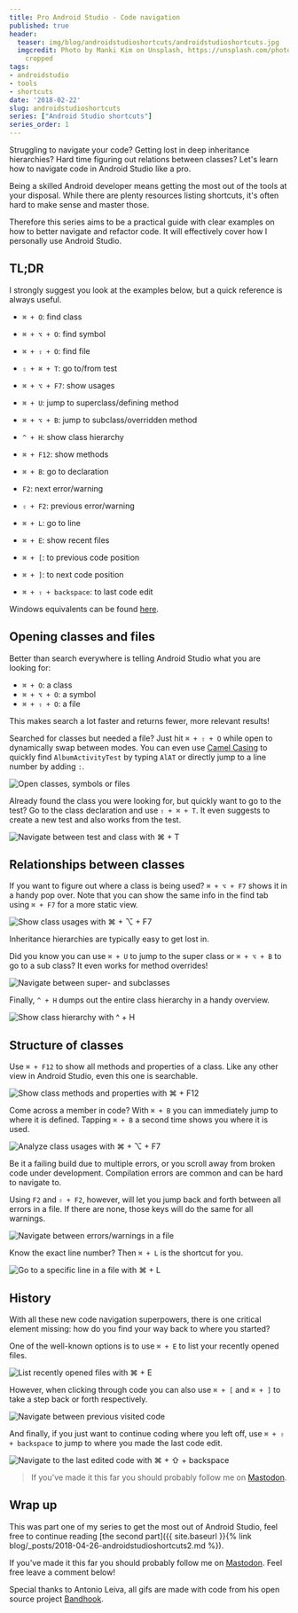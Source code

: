 ```yaml
---
title: Pro Android Studio - Code navigation
published: true
header:
  teaser: img/blog/androidstudioshortcuts/androidstudioshortcuts.jpg
  imgcredit: Photo by Manki Kim on Unsplash, https://unsplash.com/photos/BtHjHxh-D7I,
    cropped
tags:
- androidstudio
- tools
- shortcuts
date: '2018-02-22'
slug: androidstudioshortcuts
series: ["Android Studio shortcuts"]
series_order: 1
---
```


Struggling to navigate your code? Getting lost in deep inheritance hierarchies? Hard time figuring out relations between classes? Let's learn how to navigate code in Android Studio like a pro.

Being a skilled Android developer means getting the most out of the tools at your disposal. While there are plenty resources listing shortcuts, it's often hard to make sense and master those.

Therefore this series aims to be a practical guide with clear examples on how to better navigate and refactor code. It will effectively cover how I personally use Android Studio.


## TL;DR
I strongly suggest you look at the examples below, but a quick reference is always useful.

* `⌘ + O`: find class
* `⌘ + ⌥ + O`: find symbol
* `⌘ + ⇧ + O`: find file
* `⇧ + ⌘ + T`: go to/from test

* `⌘ + ⌥ + F7`: show usages
* `⌘ + U`: jump to superclass/defining method
* `⌘ + ⌥ + B`: jump to subclass/overridden method
* `^ + H`: show class hierarchy

* `⌘ + F12`: show methods
* `⌘ + B`: go to declaration
* `F2`: next error/warning
* `⇧ + F2`: previous error/warning
* `⌘ + L`: go to line

* `⌘ + E`: show recent files
* `⌘ + [`: to previous code position
* `⌘ + ]`: to next code position
* `⌘ + ⇧ + backspace`: to last code edit


Windows equivalents can be found [here](https://developer.android.com/studio/intro/keyboard-shortcuts.html).

## Opening classes and files
Better than search everywhere is telling Android Studio what you are looking for:

* `⌘ + O`: a class
* `⌘ + ⌥ + O`: a symbol
* `⌘ + ⇧ + O`: a file

This makes search a lot faster and returns fewer, more relevant results!

Searched for classes but needed a file? Just hit `⌘ + ⇧ + O` while open to dynamically swap between modes. You can even use [Camel Casing](https://en.wikipedia.org/wiki/Camel_case) to quickly find `AlbumActivityTest` by typing `AlAT` or directly jump to a line number by adding `:`.

![Open classes, symbols or files](openclassandfiles.gif "Open classes, symbols or files")

Already found the class you were looking for, but quickly want to go to the test? Go to the class declaration and use `⇧ + ⌘ + T`. It even suggests to create a new test and also works from the test.

![Navigate between test and class with ⌘ + T](navigatetest.gif "Navigate between test and class with ⌘ + T")

## Relationships between classes
If you want to figure out where a class is being used? `⌘ + ⌥ + F7` shows it in a handy pop over. Note that you can show the same info in the find tab using `⌘ + F7` for a more static view.

![Show class usages with ⌘ + ⌥ + F7](classusages.gif "Show class usages with ⌘ + ⌥ + F7")

Inheritance hierarchies are typically easy to get lost in.

Did you know you can use `⌘ + U` to jump to the super class or `⌘ + ⌥ + B` to go to a sub class? It even works for method overrides!

![Navigate between super- and subclasses](supersubclass.gif "Navigate between super- and subclasses")

Finally, `^ + H` dumps out the entire class hierarchy in a handy overview.

![Show class hierarchy with ^ + H](classhierarchy.png "Show class hierarchy with ^ + H")

## Structure of classes
Use `⌘ + F12` to show all methods and properties of a class. Like any other view in Android Studio, even this one is searchable.

![Show class methods and properties with ⌘ + F12](showmethods.gif "Show class methods and properties with ⌘ + F12")

Come across a member in code? With `⌘ + B` you can immediately jump to where it is defined. Tapping `⌘ + B` a second time shows you where it is used.

![Analyze class usages with ⌘ + ⌥ + F7](gotodeclaration.gif "Go to declaration and show usages with ⌘ + B")

Be it a failing build due to multiple errors, or you scroll away from broken code under development. Compilation errors are common and can be hard to navigate to.

Using `F2` and `⇧ + F2`, however, will let you jump back and forth between all errors in a file. If there are none, those keys will do the same for all warnings.

![Navigate between errors/warnings in a file](nexterror.gif "Navigate between errors/warnings in a file")

Know the exact line number? Then `⌘ + L` is the shortcut for you.

![Go to a specific line in a file with ⌘ + L](gotoline.gif "Go to a specific line in a file with ⌘ + L")

## History
With all these new code navigation superpowers, there is one critical element missing: how do you find your way back to where you started?

One of the well-known options is to use `⌘ + E` to list your recently opened files.

![List recently opened files with ⌘ + E](recentnavigation.gif "List recently opened files with ⌘ + E")

However, when clicking through code you can also use `⌘ + [` and `⌘ + ]` to take a step back or forth respectively.

![Navigate between previous visited code](previousnextnavigation.gif "Navigate between previous visited code")

And finally, if you just want to continue coding where you left off, use `⌘ + ⇧ + backspace` to jump to where you made the last code edit.

![Navigate to the last edited code with ⌘ + ⇧ + backspace](previousedit.gif "Navigate to the last edited code with ⌘ + ⇧ + backspace")

> If you've made it this far you should probably follow me on [Mastodon](https://androiddev.social/@Jeroenmols).

## Wrap up
This was part one of my series to get the most out of Android Studio, feel free to continue reading [the second part]({{ site.baseurl }}{% link blog/_posts/2018-04-26-androidstudioshortcuts2.md %}).

If you've made it this far you should probably follow me on [Mastodon](https://androiddev.social/@Jeroenmols). Feel free leave a comment below!

Special thanks to Antonio Leiva, all gifs are made with code from his open source project [Bandhook](https://github.com/antoniolg/Bandhook-Kotlin).
